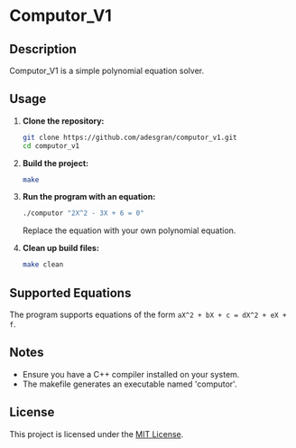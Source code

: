 # Computor_V1

## Description
Computor_V1 is a simple polynomial equation solver.

## Usage
1. **Clone the repository:**
    ```bash
    git clone https://github.com/adesgran/computor_v1.git
    cd computor_v1
    ```

2. **Build the project:**
    ```bash
    make
    ```

3. **Run the program with an equation:**
    ```bash
    ./computor "2X^2 - 3X + 6 = 0"
    ```
    Replace the equation with your own polynomial equation.

4. **Clean up build files:**
    ```bash
    make clean
    ```

## Supported Equations
The program supports equations of the form `aX^2 + bX + c = dX^2 + eX + f`.

## Notes
- Ensure you have a C++ compiler installed on your system.
- The makefile generates an executable named 'computor'.

## License
This project is licensed under the [MIT License](LICENSE).
